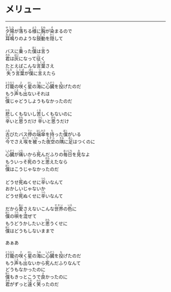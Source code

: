 # メリュー
---
<lyric>
<ruby>夕陽<rt>ゆうひ</rt></ruby>が<ruby>落<rt>お</rt></ruby>ちる<ruby>様<rt>よう</rt></ruby>に<ruby>胸<rt>むね</rt></ruby>が<ruby>染<rt>そ</rt></ruby>まるので<br/>
<ruby>耳鳴<rt>みみな</rt></ruby>りのような<ruby>鼓動<rt>こどう</rt></ruby>を<ruby>隠<rt>かく</rt></ruby>して<br/>
<br/>
バスに<ruby>乗<rt>の</rt></ruby>った<ruby>僕<rt>ぼく</rt></ruby>は<ruby>言<rt>い</rt></ruby>う<br/>
<ruby>君<rt>きみ</rt></ruby>は<ruby>灰<rt>はい</rt></ruby>になって<ruby>征<rt>い</rt></ruby>く<br/>
たとえばこんな<ruby>言葉<rt>ことば</rt></ruby>さえ<br/>
<ruby>失<rt>うしな</rt></ruby>う<ruby>言葉<rt>ことば</rt></ruby>が<ruby>僕<rt>ぼく</rt></ruby>に<ruby>言<rt>い</rt></ruby>えたら<br/>
<br/>
<ruby>灯籠<rt>とうろう</rt></ruby>の<ruby>咲<rt>さ</rt></ruby>く<ruby>星<rt>ほし</rt></ruby>の<ruby>海<rt>うみ</rt></ruby>に<ruby>心臓<rt>しんぞう</rt></ruby>を<ruby>投<rt>な</rt></ruby>げたのだ<br/>
もう<ruby>声<rt>こえ</rt></ruby>も<ruby>出<rt>で</rt></ruby>ないそれは<br/>
<ruby>僕<rt>ぼく</rt></ruby>じゃどうしようもなかったのだ<br/>
<br/>
<ruby>悲<rt>かな</rt></ruby>しくもないし<ruby>苦<rt>くる</rt></ruby>しくもないのに<br/>
<ruby>辛<rt>つら</rt></ruby>いと<ruby>思<rt>おも</rt></ruby>うだけ <ruby>辛<rt>つら</rt></ruby>いと<ruby>思<rt>おも</rt></ruby>うだけ<br/>
<br/>
<ruby>古<rt>ふる</rt></ruby>びたバス<ruby>停<rt>てい</rt></ruby>の<ruby>端<rt>はし</rt></ruby><ruby>傘<rt>かさ</rt></ruby>を<ruby>持<rt>も</rt></ruby>った<ruby>僕<rt>ぼく</rt></ruby>がいる<br/>
<ruby>今<rt>いま</rt></ruby>でさえ<ruby>埃<rt>ほこり</rt></ruby>を<ruby>被<rt>こうむ</rt></ruby>った<ruby>夜空<rt>よぞら</rt></ruby>の<ruby>隅<rt>すみ</rt></ruby>に<ruby>足<rt>あし</rt></ruby>はつくのに<br/>
<br/>
<ruby>心臓<rt>しんぞう</rt></ruby>が<ruby>痛<rt>いた</rt></ruby>いから<ruby>死<rt>し</rt></ruby>んだふりの<ruby>毎日<rt>まいにち</rt></ruby>を<ruby>見<rt>み</rt></ruby>なよ<br/>
もういっそ<ruby>死<rt>し</rt></ruby>のうと<ruby>思<rt>おも</rt></ruby>えたなら<br/>
<ruby>僕<rt>ぼく</rt></ruby>はこうじゃなかったのだ<br/>
<br/>
どうせ<ruby>死<rt>し</rt></ruby>ぬくせに<ruby>辛<rt>つら</rt></ruby>いなんて<br/>
おかしいじゃないか<br/>
どうせ<ruby>死<rt>し</rt></ruby>ぬくせに<ruby>辛<rt>つら</rt></ruby>いなんて<br/>
<br/>
だから<ruby>愛<rt>あい</rt></ruby>さえないこんな<ruby>世界<rt>せかい</rt></ruby>の<ruby>色<rt>いろ</rt></ruby>に<br/>
<ruby>僕<rt>ぼく</rt></ruby>の<ruby>唄<rt>うた</rt></ruby>を<ruby>混<rt>ま</rt></ruby>ぜて<br/>
もうどうかしたいと<ruby>思<rt>おも</rt></ruby>うくせに<br/>
<ruby>僕<rt>ぼく</rt></ruby>はどうもしないままで<br/>
<br/>
あぁあ<br/>
<br/>
<ruby>灯籠<rt>とうろう</rt></ruby>の<ruby>咲<rt>さ</rt></ruby>く<ruby>星<rt>ほし</rt></ruby>の<ruby>海<rt>うみ</rt></ruby>に<ruby>心臓<rt>しんぞう</rt></ruby>を<ruby>投<rt>な</rt></ruby>げたのだ<br/>
もう<ruby>声<rt>こえ</rt></ruby>も<ruby>出<rt>で</rt></ruby>ないから<ruby>死<rt>し</rt></ruby>んだふりなんて<br/>
どうもなかったのに<br/>
<ruby>僕<rt>ぼく</rt></ruby>もきっとこうで<ruby>良<rt>よ</rt></ruby>かったのに<br/>
<ruby>君<rt>きみ</rt></ruby>がずっと<ruby>遠<rt>とお</rt></ruby>く<ruby>笑<rt>わら</rt></ruby>ったのだ<br/>
</lyric>
